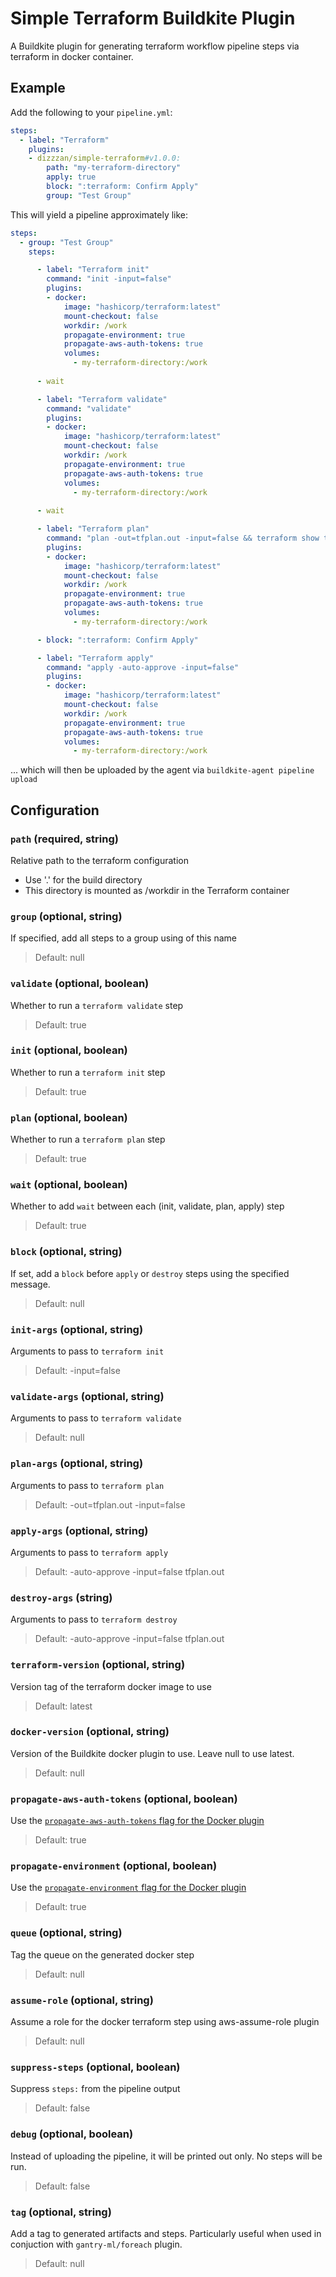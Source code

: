 # Simple Terraform Buildkite Plugin

A Buildkite plugin for generating terraform workflow pipeline steps via terraform in docker container.

## Example
Add the following to your `pipeline.yml`:

```yml
steps:
  - label: "Terraform"
    plugins:
    - dizzzan/simple-terraform#v1.0.0:
        path: "my-terraform-directory"
        apply: true
        block: ":terraform: Confirm Apply"
        group: "Test Group"
```

This will yield a pipeline approximately like:

```yml
steps:
  - group: "Test Group"
    steps:

      - label: "Terraform init"
        command: "init -input=false"
        plugins:
        - docker:
            image: "hashicorp/terraform:latest"
            mount-checkout: false
            workdir: /work
            propagate-environment: true
            propagate-aws-auth-tokens: true
            volumes: 
              - my-terraform-directory:/work
      
      - wait

      - label: "Terraform validate"
        command: "validate"
        plugins:
        - docker:
            image: "hashicorp/terraform:latest"
            mount-checkout: false
            workdir: /work
            propagate-environment: true
            propagate-aws-auth-tokens: true
            volumes: 
              - my-terraform-directory:/work
      
      - wait 

      - label: "Terraform plan"
        command: "plan -out=tfplan.out -input=false && terraform show tfplan.out" 
        plugins:
        - docker:
            image: "hashicorp/terraform:latest"
            mount-checkout: false
            workdir: /work
            propagate-environment: true
            propagate-aws-auth-tokens: true
            volumes: 
              - my-terraform-directory:/work

      - block: ":terraform: Confirm Apply"

      - label: "Terraform apply"
        command: "apply -auto-approve -input=false" 
        plugins:
        - docker:
            image: "hashicorp/terraform:latest"
            mount-checkout: false
            workdir: /work
            propagate-environment: true
            propagate-aws-auth-tokens: true
            volumes: 
              - my-terraform-directory:/work
```      
... which will then be uploaded by the agent via `buildkite-agent pipeline upload` 


## Configuration

### `path` (required, string)
Relative path to the terraform configuration
- Use '.' for the build directory
- This directory is mounted as /workdir in the Terraform container

### `group` (optional, string)
If specified, add all steps to a group using of this name
> Default: null

### `validate` (optional, boolean)
Whether to run a `terraform validate` step
> Default: true

### `init` (optional, boolean)
Whether to run a `terraform init` step
> Default: true

### `plan` (optional, boolean)
Whether to run a `terraform plan` step
> Default: true

### `wait` (optional, boolean)
Whether to add `wait` between each (init, validate, plan, apply) step
> Default: true
 
### `block` (optional, string)
If set, add a `block` before `apply` or `destroy` steps using the specified message.
> Default: null

### `init-args` (optional, string)
Arguments to pass to `terraform init`
> Default: -input=false

### `validate-args` (optional, string)
Arguments to pass to `terraform validate`
> Default: null

### `plan-args` (optional, string)
Arguments to pass to `terraform plan`
> Default: -out=tfplan.out -input=false

### `apply-args` (optional, string)
Arguments to pass to `terraform apply`
> Default: -auto-approve -input=false tfplan.out

### `destroy-args` (string)
Arguments to pass to `terraform destroy`
> Default: -auto-approve -input=false tfplan.out

### `terraform-version` (optional, string)
Version tag of the terraform docker image to use
> Default: latest

### `docker-version` (optional, string)
Version of the Buildkite docker plugin to use. Leave null to use latest.
> Default: null

### `propagate-aws-auth-tokens` (optional, boolean)
Use the [`propagate-aws-auth-tokens` flag for the Docker plugin](https://github.com/buildkite-plugins/docker-buildkite-plugin#propagate-aws-auth-tokens-optional-boolean)
> Default: true

### `propagate-environment` (optional, boolean)
Use the [`propagate-environment` flag for the Docker plugin](https://github.com/buildkite-plugins/docker-buildkite-plugin#propagate-environment-optional-boolean)
> Default: true

### `queue` (optional, string)
Tag the queue on the generated docker step
> Default: null

### `assume-role` (optional, string)
Assume a role for the docker terraform step using aws-assume-role plugin 
> Default: null

### `suppress-steps` (optional, boolean)
Suppress `steps:` from the pipeline output
> Default: false
> 
### `debug` (optional, boolean)
Instead of uploading the pipeline, it will be printed out only. No steps will be run.
> Default: false

### `tag` (optional, string)
Add a tag to generated artifacts and steps. Particularly useful when used in conjuction with `gantry-ml/foreach` plugin.
> Default: null